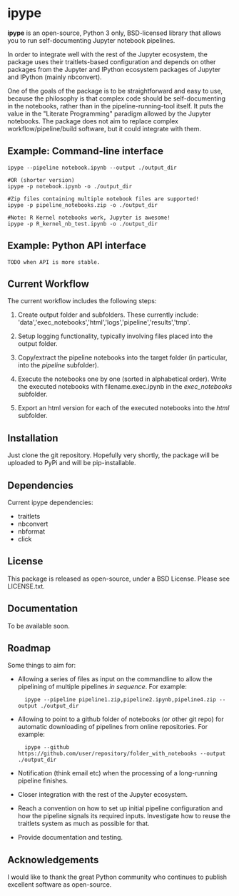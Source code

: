 ipype
=====

**ipype** is an open-source, Python 3 only, BSD-licensed library that allows you to run self-documenting Jupyter notebook pipelines.


In order to integrate well with the rest of the Jupyter ecosystem, the package uses their traitlets-based configuration and depends on other packages from the Jupyter and IPython ecosystem packages of Jupyter and IPython (mainly nbconvert).

One of the goals of the package is to be straightforward and easy to use, because the philosophy is that complex code should be self-documenting in the notebooks,
rather than in the pipeline-running-tool itself.
It puts the value in the "Literate Programming" paradigm allowed by the Jupyter notebooks.
The package does not aim to replace complex workflow/pipeline/build software, but it could integrate with them.


## Example: Command-line interface

    ipype --pipeline notebook.ipynb --output ./output_dir
    
    #OR (shorter version)
    ipype -p notebook.ipynb -o ./output_dir
    
    #Zip files containing multiple notebook files are supported!
    ipype -p pipeline_notebooks.zip -o ./output_dir
    
    #Note: R Kernel notebooks work, Jupyter is awesome!
    ipype -p R_kernel_nb_test.ipynb -o ./output_dir
    

## Example: Python API interface


    TODO when API is more stable.


## Current Workflow

The current workflow includes the following steps:

1. Create output folder and subfolders.
These currently include: 'data','exec_notebooks','html','logs','pipeline','results','tmp'.

2. Setup logging functionality, typically involving files placed into the output folder.

3. Copy/extract the pipeline notebooks into the target folder (in particular, into the *pipeline* subfolder).

4. Execute the notebooks one by one (sorted in alphabetical order).
Write the executed notebooks with filename.exec.ipynb in the *exec_notebooks* subfolder.

5. Export an html version for each of the executed notebooks into the *html* subfolder.


## Installation

Just clone the git repository.
Hopefully very shortly, the package will be uploaded to PyPi and will be pip-installable.

## Dependencies

Current ipype dependencies:

- traitlets
- nbconvert
- nbformat
- click

## License

This package is released as open-source, under a BSD License. Please see LICENSE.txt.

## Documentation

To be available soon.

## Roadmap

Some things to aim for:

- Allowing a series of files as input on the commandline to allow the pipelining of multiple pipelines *in sequence*.
For example:

        ipype --pipeline pipeline1.zip,pipeline2.ipynb,pipeline4.zip --output ./output_dir


- Allowing to point to a github folder of notebooks (or other git repo) for automatic downloading of pipelines from online repositories.
For example:

        ipype --github https://github.com/user/repository/folder_with_notebooks --output ./output_dir

- Notification (think email etc) when the processing of a long-running pipeline finishes.

- Closer integration with the rest of the Jupyter ecosystem.

- Reach a convention on how to set up initial pipeline configuration and how the pipeline signals its required inputs. Investigate how to reuse the traitlets system as much as possible for that.

- Provide documentation and testing.


## Acknowledgements

I would like to thank the great Python community who continues to publish excellent software as open-source.
